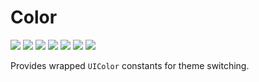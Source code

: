 # Color

[![](https://img.shields.io/badge/Swift-5.0-orange.svg)][1]
[![](https://img.shields.io/badge/Xcode-12+-green.svg)][1]
[![](https://img.shields.io/badge/macOS-10.9+-blue.svg)][1]
[![](https://img.shields.io/badge/iOS-7+-blue.svg)][1]
[![](https://img.shields.io/badge/tvOS-9+-blue.svg)][1]
[![](https://img.shields.io/badge/watchOS-2+-blue.svg)][1]
[![](https://img.shields.io/badge/macCatalyst-13+-blue.svg)][1]

Provides wrapped `UIColor` constants for theme switching.

[1]: https://swift.org/download/#releases

